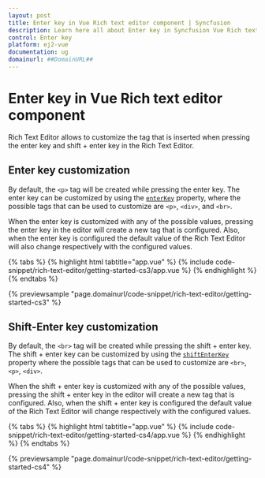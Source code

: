 ```yaml
---
layout: post
title: Enter key in Vue Rich text editor component | Syncfusion
description: Learn here all about Enter key in Syncfusion Vue Rich text editor component of Syncfusion Essential JS 2 and more.
control: Enter key 
platform: ej2-vue
documentation: ug
domainurl: ##DomainURL##
---
```


# Enter key in Vue Rich text editor component

Rich Text Editor allows to customize the tag that is inserted when pressing the enter key and shift + enter key in the Rich Text Editor.

## Enter key customization

By default, the `<p>` tag will be created while pressing the enter key. The enter key can be customized by using the [`enterKey`](https://ej2.syncfusion.com/vue/documentation/api/rich-text-editor/#enterkey) property, where the possible tags that can be used to customize are `<p>`, `<div>`, and `<br>`.

When the enter key is customized with any of the possible values, pressing the enter key in the editor will create a new tag that is configured. Also, when the enter key is configured the default value of the Rich Text Editor will also change respectively with the configured values.

{% tabs %}
{% highlight html tabtitle="app.vue" %}
{% include code-snippet/rich-text-editor/getting-started-cs3/app.vue %}
{% endhighlight %}
{% endtabs %}
        
{% previewsample "page.domainurl/code-snippet/rich-text-editor/getting-started-cs3" %}

## Shift-Enter key customization

By default, the `<br>` tag will be created while pressing the shift + enter key. The shift + enter key can be customized by using the [`shiftEnterKey`](https://ej2.syncfusion.com/vue/documentation/api/rich-text-editor/#shiftenterkey) property where the possible tags that can be used to customize are `<br>`, `<p>`, `<div>`.  

When the shift + enter key is customized with any of the possible values, pressing the shift + enter key in the editor will create a new tag that is configured. Also, when the shift + enter key is configured the default value of the Rich Text Editor will change respectively with the configured values.

{% tabs %}
{% highlight html tabtitle="app.vue" %}
{% include code-snippet/rich-text-editor/getting-started-cs4/app.vue %}
{% endhighlight %}
{% endtabs %}
        
{% previewsample "page.domainurl/code-snippet/rich-text-editor/getting-started-cs4" %}
